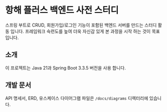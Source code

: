 # 항해 플러스 백엔드 사전 스터디

스프링 부트로 CRUD, 회원가입/로그인 기능이 포함된 백엔드 서버를 만드는 스터디 활동 입니다.
프레임워크 숙련도를 높여 더욱 자신감 있게 본 과정을 시작 하는 것이 목표 입니다.

## 소개

이 프로젝트는 Java 21과 Spring Boot 3.3.5 버전을 사용 합니다.

[//]: # (## 설치 방법)

[//]: # ()
[//]: # (프로젝트를 설치하고 실행하는 방법을 안내합니다. 아래 명령어를 따라 하시면 됩니다:)

[//]: # ()
[//]: # (```bash)

[//]: # (# 예시 명령어)

[//]: # ($ git clone https://github.com/사용자명/프로젝트명.git)

[//]: # ($ cd 프로젝트명)

[//]: # ($ ./gradlew clean build)

[//]: # ($ ./gradlew bootRun)

[//]: # (```)

## 개발 문서

API 명세서, ERD, 유스케이스 다이어그램 파일은 `/docs/diagrams` 디렉터리에 있습니다.
